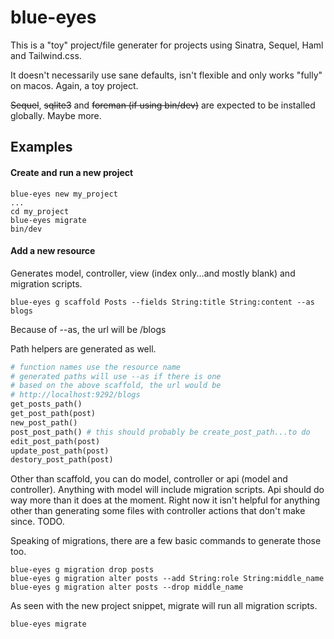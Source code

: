 # blue-eyes

This is a "toy" project/file generater for projects using Sinatra, Sequel, Haml and Tailwind.css.

It doesn't necessarily use sane defaults, isn't flexible and only works "fully" on macos.  Again, a toy project.

~~Sequel~~, ~~sqlite3~~ and ~~foreman (if using bin/dev)~~ are expected to be installed globally.  Maybe more.

## Examples

#### Create and run a new project
```
blue-eyes new my_project
...
cd my_project
blue-eyes migrate
bin/dev
```

#### Add a new resource
Generates model, controller, view (index only...and mostly blank) and migration scripts.
```
blue-eyes g scaffold Posts --fields String:title String:content --as blogs
```
Because of --as, the url will be /blogs

Path helpers are generated as well.
```ruby
# function names use the resource name
# generated paths will use --as if there is one
# based on the above scaffold, the url would be
# http://localhost:9292/blogs
get_posts_path()
get_post_path(post)
new_post_path()
post_post_path() # this should probably be create_post_path...to do
edit_post_path(post)
update_post_path(post)
destory_post_path(post)
```

Other than scaffold, you can do model, controller or api (model and controller).  Anything with model will include migration scripts. Api should do way more than it does at the moment.  Right now it isn't helpful for anything other than generating some files with controller actions that don't make since. TODO.

Speaking of migrations, there are a few basic commands to generate those too.
```
blue-eyes g migration drop posts
blue-eyes g migration alter posts --add String:role String:middle_name
blue-eyes g migration alter posts --drop middle_name
```
As seen with the new project snippet, migrate will run all migration scripts.
```
blue-eyes migrate
```
